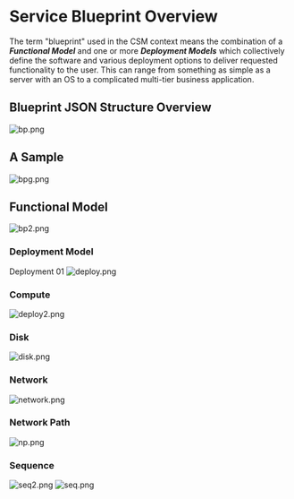 # Service Blueprint Overview
  The term "blueprint" used in the CSM context means the combination of a ***Functional Model*** and one or more ***Deployment Models*** which collectively define the software and various deployment options to deliver requested functionality to the user. This can range from something as simple as a server with an OS to a complicated multi-tier business application.
 
##  Blueprint JSON Structure Overview
 ![bp.png](https://ucarecdn.com/244d5382-e871-4f92-8d5f-a3a5c72bfbf2/)
 
##  A Sample 
 ![bpg.png](https://ucarecdn.com/3d99fc17-a549-44e1-8693-bfb153b8618b/)
 
## Functional Model
 ![bp2.png](https://ucarecdn.com/e8e7c435-f1a6-486c-b33d-e442a77b8a95/)
 
### Deployment Model
 Deployment 01
 ![deploy.png](https://ucarecdn.com/51a96128-cd9a-405d-a311-da4669116326/)
### Compute 
 ![deploy2.png](https://ucarecdn.com/645e376d-28e1-4cf9-8651-756b645612e9/)
### Disk 
 ![disk.png](https://ucarecdn.com/2abd2ac1-b2ce-4b9f-b91d-a975a9df58eb/)
### Network 
 ![network.png](https://ucarecdn.com/c5ebf39f-0d09-4edd-8fb9-1786f8c2afb3/)
### Network Path
 ![np.png](https://ucarecdn.com/604fefbf-f2f2-47b5-8650-db6e25b1bfa9/)
### Sequence
 ![seq2.png](https://ucarecdn.com/e40b1595-4fa7-4a1d-8920-ad565489aa7e/)
 ![seq.png](https://ucarecdn.com/1fe540fb-0368-48bb-b491-c253f2e8dfdd/)
